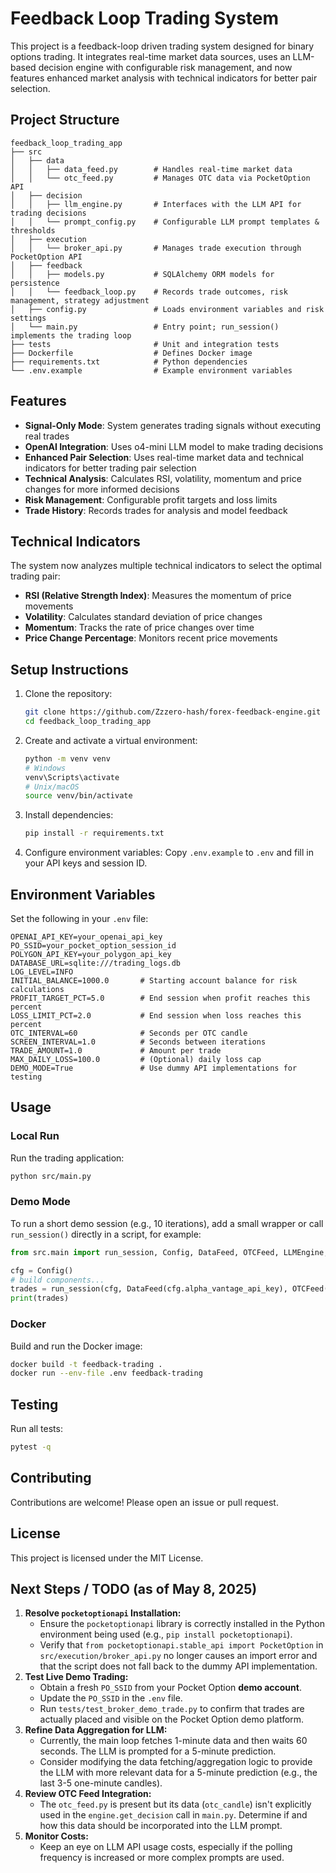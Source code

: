# Feedback Loop Trading System

This project is a feedback-loop driven trading system designed for binary options trading. It integrates real-time market data sources, uses an LLM-based decision engine with configurable risk management, and now features enhanced market analysis with technical indicators for better pair selection.

## Project Structure

```plaintext
feedback_loop_trading_app
├── src
│   ├── data
│   │   ├── data_feed.py        # Handles real-time market data
│   │   └── otc_feed.py         # Manages OTC data via PocketOption API
│   ├── decision
│   │   ├── llm_engine.py       # Interfaces with the LLM API for trading decisions
│   │   └── prompt_config.py    # Configurable LLM prompt templates & thresholds
│   ├── execution
│   │   └── broker_api.py       # Manages trade execution through PocketOption API
│   ├── feedback
│   │   ├── models.py           # SQLAlchemy ORM models for persistence
│   │   └── feedback_loop.py    # Records trade outcomes, risk management, strategy adjustment
│   ├── config.py               # Loads environment variables and risk settings
│   └── main.py                 # Entry point; run_session() implements the trading loop
├── tests                       # Unit and integration tests
├── Dockerfile                  # Defines Docker image
├── requirements.txt            # Python dependencies
└── .env.example                # Example environment variables
```

## Features

- **Signal-Only Mode**: System generates trading signals without executing real trades
- **OpenAI Integration**: Uses o4-mini LLM model to make trading decisions
- **Enhanced Pair Selection**: Uses real-time market data and technical indicators for better trading pair selection
- **Technical Analysis**: Calculates RSI, volatility, momentum and price changes for more informed decisions
- **Risk Management**: Configurable profit targets and loss limits
- **Trade History**: Records trades for analysis and model feedback

## Technical Indicators

The system now analyzes multiple technical indicators to select the optimal trading pair:

- **RSI (Relative Strength Index)**: Measures the momentum of price movements
- **Volatility**: Calculates standard deviation of price changes
- **Momentum**: Tracks the rate of price changes over time
- **Price Change Percentage**: Monitors recent price movements

## Setup Instructions

1. Clone the repository:
   ```bash
   git clone https://github.com/Zzzero-hash/forex-feedback-engine.git
   cd feedback_loop_trading_app
   ```
2. Create and activate a virtual environment:
   ```bash
   python -m venv venv
   # Windows
   venv\Scripts\activate
   # Unix/macOS
   source venv/bin/activate
   ```
3. Install dependencies:
   ```bash
   pip install -r requirements.txt
   ```
4. Configure environment variables:
   Copy `.env.example` to `.env` and fill in your API keys and session ID.

## Environment Variables

Set the following in your `.env` file:

```dotenv
OPENAI_API_KEY=your_openai_api_key
PO_SSID=your_pocket_option_session_id
POLYGON_API_KEY=your_polygon_api_key 
DATABASE_URL=sqlite:///trading_logs.db
LOG_LEVEL=INFO
INITIAL_BALANCE=1000.0       # Starting account balance for risk calculations
PROFIT_TARGET_PCT=5.0        # End session when profit reaches this percent
LOSS_LIMIT_PCT=2.0           # End session when loss reaches this percent
OTC_INTERVAL=60              # Seconds per OTC candle
SCREEN_INTERVAL=1.0          # Seconds between iterations
TRADE_AMOUNT=1.0             # Amount per trade
MAX_DAILY_LOSS=100.0         # (Optional) daily loss cap
DEMO_MODE=True               # Use dummy API implementations for testing
``` 

## Usage

### Local Run

Run the trading application:
```bash
python src/main.py
```

### Demo Mode

To run a short demo session (e.g., 10 iterations), add a small wrapper or call `run_session()` directly in a script, for example:
```python
from src.main import run_session, Config, DataFeed, OTCFeed, LLMEngine, BrokerAPI, FeedbackLoop

cfg = Config()
# build components...
trades = run_session(cfg, DataFeed(cfg.alpha_vantage_api_key), OTCFeed(), LLMEngine(cfg.openai_api_key), BrokerAPI(cfg.po_ssid), FeedbackLoop(cfg.database_url), max_iterations=10)
print(trades)
```

### Docker

Build and run the Docker image:
```bash
docker build -t feedback-trading .
docker run --env-file .env feedback-trading
```

## Testing

Run all tests:
```bash
pytest -q
```

## Contributing

Contributions are welcome! Please open an issue or pull request.

## License

This project is licensed under the MIT License.

## Next Steps / TODO (as of May 8, 2025)

1.  **Resolve `pocketoptionapi` Installation:**
    *   Ensure the `pocketoptionapi` library is correctly installed in the Python environment being used (e.g., `pip install pocketoptionapi`).
    *   Verify that `from pocketoptionapi.stable_api import PocketOption` in `src/execution/broker_api.py` no longer causes an import error and that the script does not fall back to the dummy API implementation.
2.  **Test Live Demo Trading:**
    *   Obtain a fresh `PO_SSID` from your Pocket Option **demo account**.
    *   Update the `PO_SSID` in the `.env` file.
    *   Run `tests/test_broker_demo_trade.py` to confirm that trades are actually placed and visible on the Pocket Option demo platform.
3.  **Refine Data Aggregation for LLM:**
    *   Currently, the main loop fetches 1-minute data and then waits 60 seconds. The LLM is prompted for a 5-minute prediction.
    *   Consider modifying the data fetching/aggregation logic to provide the LLM with more relevant data for a 5-minute prediction (e.g., the last 3-5 one-minute candles).
4.  **Review OTC Feed Integration:**
    *   The `otc_feed.py` is present but its data (`otc_candle`) isn't explicitly used in the `engine.get_decision` call in `main.py`. Determine if and how this data should be incorporated into the LLM prompt.
5.  **Monitor Costs:**
    *   Keep an eye on LLM API usage costs, especially if the polling frequency is increased or more complex prompts are used.
